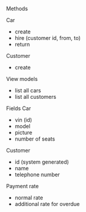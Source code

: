 Methods

Car
- create
- hire (customer id, from, to)
- return 

Customer 
- create 

View models 
- list all cars
- list all customers


Fields 
Car
- vin (id)
- model
- picture 
- number of seats

Customer
- id (system generated)
- name
- telephone number

Payment rate
- normal rate
- additional rate for overdue